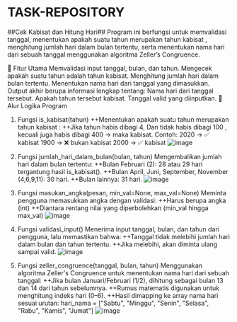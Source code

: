 # TASK-REPOSITORY

##Cek Kabisat dan Hitung Hari##
Program ini berfungsi untuk memvalidasi tanggal, menentukan apakah suatu tahun merupakan tahun kabisat , menghitung jumlah hari dalam bulan tertentu, serta menentukan nama hari dari sebuah tanggal menggunakan algoritma Zeller’s Congruence.

🔧 Fitur Utama
    Memvalidasi input tanggal, bulan, dan tahun.
    Mengecek apakah suatu tahun adalah tahun kabisat.
    Menghitung jumlah hari dalam bulan tertentu.
    Menentukan nama hari dari tanggal yang dimasukkan.
    Output akhir berupa informasi lengkap tentang:
        Nama hari dari tanggal tersebut.
        Apakah tahun tersebut kabisat.
        Tanggal valid yang diinputkan.
🧠 Alur Logika Program
1. Fungsi is_kabisat(tahun)
    ++Menentukan apakah suatu tahun merupakan tahun kabisat :
    ++Jika tahun habis dibagi 4,
Dan tidak habis dibagi 100 , kecuali juga habis dibagi 400 → maka kabisat.
Contoh:
    2020 → ✅ kabisat
    1900 → ❌ bukan kabisat
    2000 → ✅ kabisat
   ![image](https://github.com/user-attachments/assets/3630288e-4673-468d-9d91-7e68b7b67845)

   
2. Fungsi jumlah_hari_dalam_bulan(bulan, tahun)
Mengembalikan jumlah hari dalam bulan tertentu:
    ++Bulan Februari (2): 28 atau 29 hari tergantung hasil is_kabisat().
    ++Bulan April, Juni, September, November (4,6,9,11): 30 hari.
    ++Bulan lainnya: 31 hari.
   ![image](https://github.com/user-attachments/assets/527a324e-4968-4327-91ef-d8f1b94ee391)

3. Fungsi masukan_angka(pesan, min_val=None, max_val=None)
Meminta pengguna memasukkan angka dengan validasi:
    ++Harus berupa angka (int)
    ++Diantara rentang nilai yang diperbolehkan (min_val hingga max_val)
   ![image](https://github.com/user-attachments/assets/4ef1cc3e-a679-46ba-a0bf-5f2f06e0c211)

5. Fungsi validasi_input()
Menerima input tanggal, bulan, dan tahun dari pengguna, lalu memastikan bahwa:
    ++Tanggal tidak melebihi jumlah hari dalam bulan dan tahun tertentu.
    ++Jika melebihi, akan diminta ulang sampai valid.
   ![image](https://github.com/user-attachments/assets/39db860e-ad1b-42fd-b1e4-0a93969e7bac)

7. Fungsi zeller_congruence(tanggal, bulan, tahun)
Menggunakan algoritma Zeller's Congruence untuk menentukan nama hari dari sebuah tanggal:
    ++Jika bulan Januari/Februari (1/2), dihitung sebagai bulan 13 dan 14 dari tahun sebelumnya.
    ++Rumus matematis digunakan untuk menghitung indeks hari (0–6).
    ++Hasil dimapping ke array nama hari sesuai urutan:
        hari_nama = ["Sabtu", "Minggu", "Senin", "Selasa", "Rabu", "Kamis", "Jumat"]
   ![image](https://github.com/user-attachments/assets/cd80cf04-29e5-40c8-80a7-972614ff40b9)
